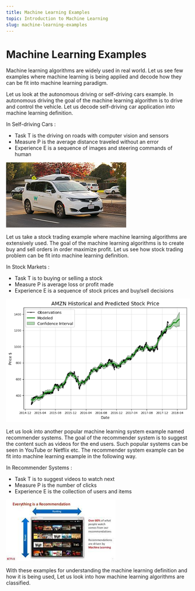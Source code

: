 ```yaml
---
title: Machine Learning Examples
topic: Introduction to Machine Learning
slug: machine-learning-examples
---
```


# Machine Learning Examples

Machine learning algorithms are widely used in real world. Let us see few examples where machine learning is being applied and decode how they can be fit into machine learning paradigm.

Let us look at the autonomous driving or self-driving cars example. In autonomous driving the goal of the machine learning algorithm is to drive and control the vehicle. Let us decode self-driving car application into machine learning definition.

In Self-driving Cars :
* Task T is the driving on roads with computer vision and sensors
* Measure P is the average distance traveled without an error
* Experience E is a sequence of images and steering commands of human

![Self-driving-Car](./images/selfdriving-car.jpg)

Let us take a stock trading example where machine learning algorithms are extensively used. The goal of the machine learning algorithms is to create buy and sell orders in order maximize profit. Let us see how stock trading problem can be fit into machine learning definition.

In Stock Markets :
* Task T is to buying or selling a stock 
* Measure P is average loss or profit made 
* Experience E is a sequence of stock prices and buy/sell decisions

![Stock-trading](./images/stock-price-prediction.png)

Let us look into another popular machine learning system example named recommender systems. The goal of the recommender system is to suggest the content such as videos for the end users. Such popular systems can be seen in YouTube or Netflix etc. The recommender system example can be fit into machine learning example in the following way.

In Recommender Systems :
* Task T is to suggest videos to watch next
* Measure P is the number of clicks
* Experience E is the collection of users and items

![Rec-Sys](./images/recommender-systems.jpg)

With these examples for understanding the machine learning definition and how it is being used, Let us look into how machine learning algorithms are classified.